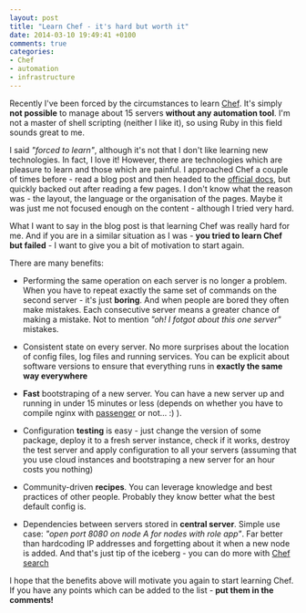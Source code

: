 ```yaml
---
layout: post
title: "Learn Chef - it's hard but worth it"
date: 2014-03-10 19:49:41 +0100
comments: true
categories:
- Chef
- automation
- infrastructure
---
```


Recently I've been forced by the circumstances to learn [Chef](http://www.getchef.com/chef/). It's simply **not possible** to manage about 15 servers **without any automation tool**. I'm not a master of shell scripting (neither I like it), so using Ruby in this field sounds great to me.

<!-- more -->

I said *"forced to learn"*, although it's not that I don't like learning new technologies. In fact, I love it! However, there are technologies which are pleasure to learn and those which are painful. I approached Chef a couple of times before - read a blog post and then headed to the [official docs](http://docs.opscode.com/), but quickly backed out after reading a few pages. I don't know what the reason was - the layout, the language or the organisation of the pages. Maybe it was just me not focused enough on the content - although I tried very hard.

What I want to say in the blog post is that learning Chef was really hard for me. And if you are in a similar situation as I was - **you tried to learn Chef but failed** - I want to give you a bit of motivation to start again.

There are many benefits:

* Performing the same operation on each server is no longer a problem. When you have to repeat exactly the same set of commands on the second server - it's just **boring**. And when people are bored they often make mistakes. Each consecutive server means a greater chance of making a mistake. Not to mention *"oh! I fotgot about this one server"* mistakes.

* Consistent state on every server. No more surprises about the location of config files, log files and running services. You can be explicit about software versions to ensure that everything runs in **exactly the same way everywhere**

* **Fast** bootstraping of a new server. You can have a new server up and running in under 15 minutes or less (depends on whether you have to compile nginx with [passenger](https://www.phusionpassenger.com/) or not... :) ).

* Configuration **testing** is easy - just change the version of some package, deploy it to a fresh server instance, check if it works, destroy the test server and apply configuration to all your servers (assuming that you use cloud instances and bootstraping a new server for an hour costs you nothing)

* Community-driven **recipes**. You can leverage knowledge and best practices of other people. Probably they know better what the best default config is.

* Dependencies between servers stored in **central server**. Simple use case: *"open port 8080 on node A for nodes with role app"*. Far better than hardcoding IP addresses and forgetting about it when a new node is added. And that's just tip of the iceberg - you can do more with [Chef search](http://docs.opscode.com/essentials_search.html#partial-search)


I hope that the benefits above will motivate you again to start learning Chef. If you have any points which can be added to the list - **put them in the comments!**
